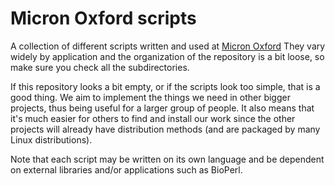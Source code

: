 Micron Oxford scripts
=====================

A collection of different scripts written and used at
[Micron Oxford](http://www2.bioch.ox.ac.uk/microngroup/micron_home.php)
They vary widely by application and the organization of the repository is
a bit loose, so make sure you check all the subdirectories.

If this repository looks a bit empty, or if the scripts look too simple,
that is a good thing. We aim to implement the things we need in other bigger
projects, thus being useful for a larger group of people. It also means that
it's much easier for others to find and install our work since the other
projects will already have distribution methods (and are packaged by many
Linux distributions).

Note that each script may be written on its own language and be dependent on
external libraries and/or applications such as BioPerl.

